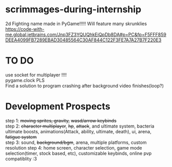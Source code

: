 # scrimmages-during-internship
2d Fighting name made in PyGame!!!!!
Will feature many skrunklies
https://code-with-me.global.jetbrains.com/Jnp3FZ3YQUQhkEiQpDb8DA#p=PC&fp=F5FFF859DEEA4099FB7289EBAD30485564C30AF844C122F3FE7A7A27B7F220E3
# TO DO
use socket for multiplayer !!!!  
pygame.clock PLS  
Find a solution to program crashing after background video finishes(loop?)



# Development Prospects
step 1: ~~moving sprites, gravity,~~ ~~wasd/arrow keybinds~~  
step 2: ~~character multiplayer~~, ~~hp~~, ~~attack~~, and ultimate system, bacteria ultimate boosts, animations(Attack, ability, ultimate, death), ui, arena, ~~fatigue system~~  
step 3: sound, ~~background/bgm~~, arena, multiple platforms, custom resolution
step 4: home screen, character selection, game mode selection(timer, stock based, etc), customizable keybinds, online pvp compatiblity :3
